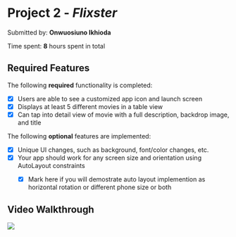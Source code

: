 # Project 2 - *Flixster*

Submitted by: **Onwuosiuno Ikhioda**


Time spent: **8** hours spent in total

## Required Features

The following **required** functionality is completed:

- [x] Users are able to see a customized app icon and launch screen
- [x] Displays at least 5 different movies in a table view
- [x] Can tap into detail view of movie with a full description, backdrop image, and title
 
The following **optional** features are implemented:

- [x] Unique UI changes, such as background, font/color changes, etc.
- [x] Your app should work for any screen size and orientation using AutoLayout constraints
  - [x] Mark here if you will demostrate auto layout implemention as horizontal rotation or different phone size or both



## Video Walkthrough
<div>
    <a href="https://www.loom.com/share/ece3aae2f86c493db459e460c3e60ce5">
    </a>
    <a href="https://www.loom.com/share/ece3aae2f86c493db459e460c3e60ce5">
      <img style="max-width:300px;" src="https://cdn.loom.com/sessions/thumbnails/ece3aae2f86c493db459e460c3e60ce5-with-play.gif">
    </a>
  </div>
